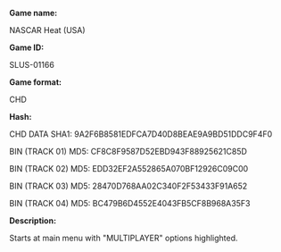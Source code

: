 **Game name:**

NASCAR Heat (USA)

**Game ID:**

SLUS-01166

**Game format:**

CHD

**Hash:**

CHD DATA SHA1: 9A2F6B8581EDFCA7D40D8BEAE9A9BD51DDC9F4F0

BIN (TRACK 01) MD5: CF8C8F9587D52EBD943F88925621C85D

BIN (TRACK 02) MD5: EDD32EF2A552865A070BF12926C09C00

BIN (TRACK 03) MD5: 28470D768AA02C340F2F53433F91A652

BIN (TRACK 04) MD5: BC479B6D4552E4043FB5CF8B968A35F3

**Description:**

Starts at main menu with "MULTIPLAYER" options highlighted.